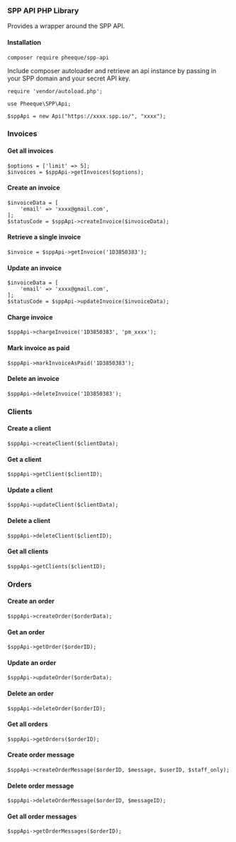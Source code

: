 ### SPP API PHP Library
Provides a wrapper around the SPP API.


#### Installation

`composer require pheeque/spp-api`

Include composer autoloader and retrieve an api instance by passing in your SPP domain and your secret API key.

```
require 'vendor/autoload.php';

use Pheeque\SPP\Api;

$sppApi = new Api("https://xxxx.spp.io/", "xxxx");
```

### Invoices
#### Get all invoices
```
$options = ['limit' => 5];
$invoices = $sppApi->getInvoices($options);
```

#### Create an invoice
```
$invoiceData = [
    'email' => 'xxxx@gmail.com',
];
$statusCode = $sppApi->createInvoice($invoiceData);
```

#### Retrieve a single invoice
```
$invoice = $sppApi->getInvoice('1D3850383');
```

#### Update an invoice
```
$invoiceData = [
    'email' => 'xxxx@gmail.com',
];
$statusCode = $sppApi->updateInvoice($invoiceData);
```

#### Charge invoice
```
$sppApi->chargeInvoice('1D3850383', 'pm_xxxx');
```

#### Mark invoice as paid
```
$sppApi->markInvoiceAsPaid('1D3850383');
```

#### Delete an invoice
```
$sppApi->deleteInvoice('1D3850383');
```

### Clients

#### Create a client
```
$sppApi->createClient($clientData);
```

#### Get a client
```
$sppApi->getClient($clientID);
```

#### Update a client
```
$sppApi->updateClient($clientData);
```

#### Delete a client
```
$sppApi->deleteClient($clientID);
```

#### Get all clients
```
$sppApi->getClients($clientID);
```

### Orders

#### Create an order
```
$sppApi->createOrder($orderData);
```

#### Get an order
```
$sppApi->getOrder($orderID);
```

#### Update an order
```
$sppApi->updateOrder($orderData);
```

#### Delete an order
```
$sppApi->deleteOrder($orderID);
```

#### Get all orders
```
$sppApi->getOrders($orderID);
```

#### Create order message
```
$sppApi->createOrderMessage($orderID, $message, $userID, $staff_only);
```

#### Delete order message
```
$sppApi->deleteOrderMessage($orderID, $messageID);
```

#### Get all order messages
```
$sppApi->getOrderMessages($orderID);